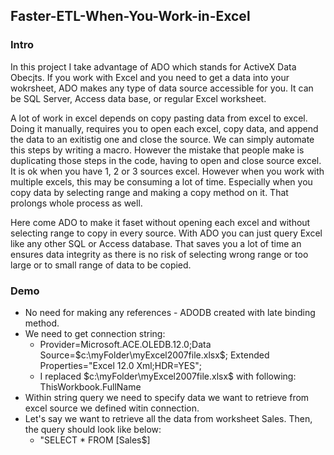 <h2>Faster-ETL-When-You-Work-in-Excel</h2>
<h3>Intro</h3>
<p>In this project I take advantage of ADO which stands for ActiveX Data Obecjts. If you work with Excel and you need to get a data into your wokrsheet, ADO makes any type of data source accessible for you. It can be SQL Server, Access data base, or regular Excel worksheet.</p>
<p>A lot of work in excel depends on copy pasting data from excel to excel. Doing it manually, requires you to open each excel, copy data, and append the data to an exitistig one and close the source. We can simply automate this steps by writing a macro. However the mistake that people make is duplicating those steps in the code, having to open and close source excel. It is ok when you have 1, 2 or 3 sources excel. However when you work with multiple excels, this may be consuming a lot of time. Especially when you copy data by selecting range and making a copy method on it. That prolongs whole process as well.</p>
<p>Here come ADO to make it faset without opening each excel and without selecting range to copy in every source. With ADO you can just query Excel like any other SQL or Access database. That saves you a lot of time an ensures data integrity as there is no risk of selecting wrong range or too large or to small range of data to be copied.</p>
<h3>Demo</h3>
<ul>
  <li>No need for making any references - ADODB created with late binding method.</li>
  <li>We need to get connection string:
    <ul>
      <li>Provider=Microsoft.ACE.OLEDB.12.0;Data Source=$c:\myFolder\myExcel2007file.xlsx$; Extended Properties="Excel 12.0 Xml;HDR=YES";</li>
      <li>I replaced $c:\myFolder\myExcel2007file.xlsx$ with following: ThisWorkbook.FullName</li>
    </ul>
  </li>
  <li>Within string query we need to specify data we want to retrieve from excel source we defined witin connection.</li>
  <li>Let's say we want to retrieve all the data from worksheet Sales. Then, the query should look like below:
    <ul>
      <li>"SELECT * FROM [Sales$]</li>
    </ul>
  </li>
</ul>


